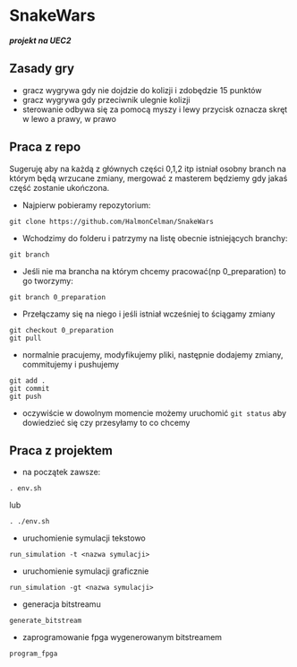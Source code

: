 # SnakeWars
***projekt na UEC2***
## Zasady gry
- gracz wygrywa gdy nie dojdzie do kolizji i zdobędzie 15 punktów
- gracz wygrywa gdy przeciwnik ulegnie kolizji
- sterowanie odbywa się za pomocą myszy i lewy przycisk oznacza skręt w lewo a prawy, w prawo

## Praca z repo
Sugeruję aby na każdą z głównych części 0,1,2 itp istniał osobny branch na którym będą wrzucane zmiany, mergować z masterem będziemy gdy jakaś część zostanie ukończona.

- Najpierw pobieramy repozytorium:
```
git clone https://github.com/HalmonCelman/SnakeWars
```
- Wchodzimy do folderu i patrzymy na listę obecnie istniejących branchy:
```
git branch
```
- Jeśli nie ma brancha na którym chcemy pracować(np 0_preparation) to go tworzymy:
```
git branch 0_preparation
```
- Przełączamy się na niego i jeśli istniał wcześniej to ściągamy zmiany
```
git checkout 0_preparation
git pull
```
- normalnie pracujemy, modyfikujemy pliki, następnie dodajemy zmiany, commitujemy i pushujemy
```
git add .
git commit
git push
```

- oczywiście w dowolnym momencie możemy uruchomić `git status` aby dowiedzieć się czy przesyłamy to co chcemy

## Praca z projektem
- na początek zawsze:
```
. env.sh
```
lub
```
. ./env.sh
``` 
- uruchomienie symulacji tekstowo
```
run_simulation -t <nazwa symulacji>
```
- uruchomienie symulacji graficznie
```
run_simulation -gt <nazwa symulacji>
```
- generacja bitstreamu
```
generate_bitstream
```
- zaprogramowanie fpga wygenerowanym bitstreamem
```
program_fpga
```